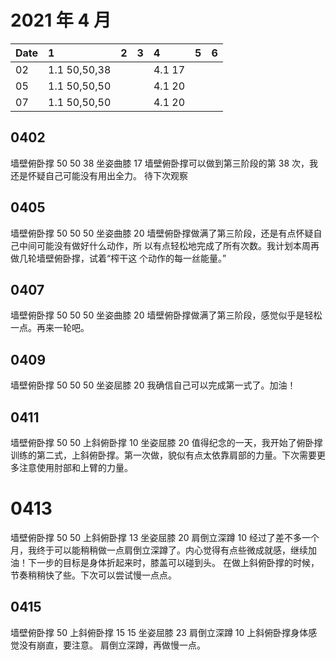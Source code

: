 # 2021 年 4 月

| Date | 1            | 2 | 3 | 4      | 5 | 6 |
|:-----|:-------------|:--|:--|:-------|:--|:--|
| 02   | 1.1 50,50,38 |   |   | 4.1 17 |   |   |
| 05   | 1.1 50,50,50 |   |   | 4.1 20 |   |   |
| 07   | 1.1 50,50,50 |   |   | 4.1 20 |   |   |

## 0402

墙壁俯卧撑 50 50 38
坐姿曲膝 17
墙壁俯卧撑可以做到第三阶段的第 38 次，我还是怀疑自己可能没有用出全力。
待下次观察

## 0405

墙壁俯卧撑 50 50 50
坐姿曲膝 20
墙壁俯卧撑做满了第三阶段，还是有点怀疑自己中间可能没有做好什么动作，所
以有点轻松地完成了所有次数。我计划本周再做几轮墙壁俯卧撑，试着“榨干这
个动作的每一丝能量。”

## 0407

墙壁俯卧撑 50 50 50
坐姿曲膝 20
墙壁俯卧撑做满了第三阶段，感觉似乎是轻松一点。再来一轮吧。

## 0409

墙壁俯卧撑 50 50 50
坐姿屈膝 20
我确信自己可以完成第一式了。加油！

## 0411

墙壁俯卧撑 50 50
上斜俯卧撑 10
坐姿屈膝 20
值得纪念的一天，我开始了俯卧撑训练的第二式，上斜俯卧撑。第一次做，貌似有点太依靠肩部的力量。下次需要更多注意使用肘部和上臂的力量。

# 0413

墙壁俯卧撑 50 50
上斜俯卧撑 13
坐姿屈膝 20
肩倒立深蹲 10
经过了差不多一个月，我终于可以能稍稍做一点肩倒立深蹲了。内心觉得有点些微成就感，继续加油！下一步的目标是身体折起来时，膝盖可以碰到头。
在做上斜俯卧撑的时候，节奏稍稍快了些。下次可以尝试慢一点点。

## 0415

墙壁俯卧撑 50
上斜俯卧撑 15 15
坐姿屈膝 23
肩倒立深蹲 10
上斜俯卧撑身体感觉没有崩直，要注意。
肩倒立深蹲，再做慢一点。
